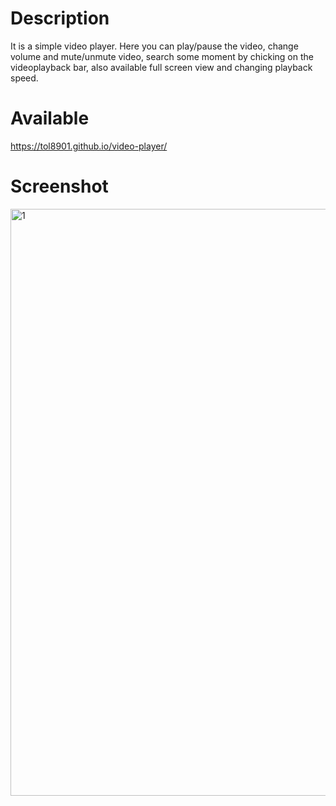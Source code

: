 # Description
It is a simple video player.
Here you can play/pause the video, change volume and mute/unmute video, search some moment by chicking on the videoplayback bar, also available full screen view and changing playback speed.
# Available
https://tol8901.github.io/video-player/
# Screenshot
<img width="939" alt="1" src="https://user-images.githubusercontent.com/39213432/99876747-c23c6d80-2c09-11eb-95bf-ba14b6cedc15.png">
